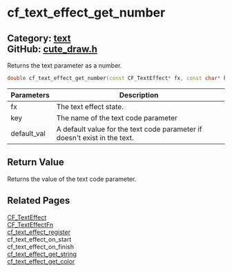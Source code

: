 [](../header.md ':include')

# cf_text_effect_get_number

Category: [text](/api_reference?id=text)  
GitHub: [cute_draw.h](https://github.com/RandyGaul/cute_framework/blob/master/include/cute_draw.h)  
---

Returns the text parameter as a number.

```cpp
double cf_text_effect_get_number(const CF_TextEffect* fx, const char* key, double default_val);
```

Parameters | Description
--- | ---
fx | The text effect state.
key | The name of the text code parameter
default_val | A default value for the text code parameter if doesn't exist in the text.

## Return Value

Returns the value of the text code parameter.

## Related Pages

[CF_TextEffect](/text/cf_texteffect.md)  
[CF_TextEffectFn](/text/cf_texteffectfn.md)  
[cf_text_effect_register](/text/cf_text_effect_register.md)  
cf_text_effect_on_start  
cf_text_effect_on_finish  
[cf_text_effect_get_string](/text/cf_text_effect_get_string.md)  
[cf_text_effect_get_color](/text/cf_text_effect_get_color.md)  
